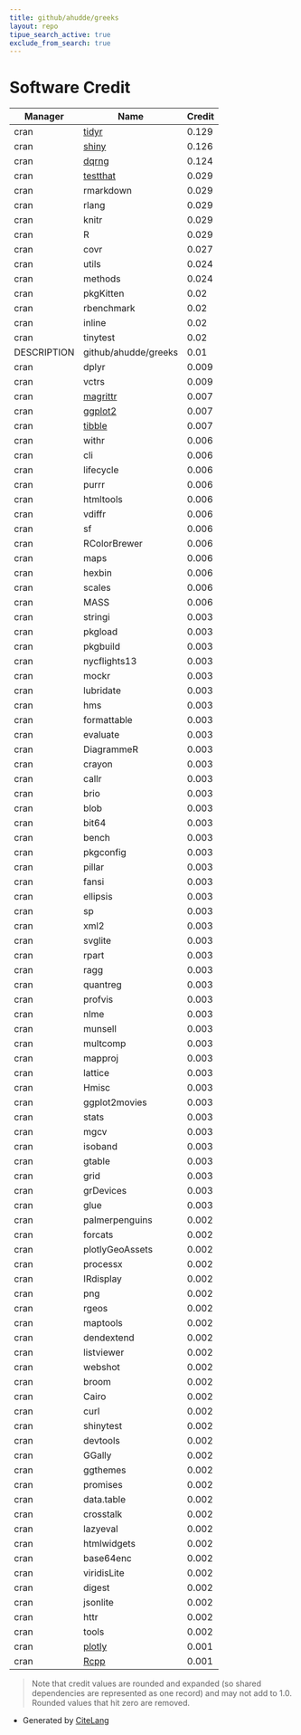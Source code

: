 ```yaml
---
title: github/ahudde/greeks
layout: repo
tipue_search_active: true
exclude_from_search: true
---
```

# Software Credit

|Manager|Name|Credit|
|-------|----|------|
|cran|[tidyr](https://tidyr.tidyverse.org)|0.129|
|cran|[shiny](https://shiny.posit.co/)|0.126|
|cran|[dqrng](https://daqana.github.io/dqrng/)|0.124|
|cran|[testthat](https://testthat.r-lib.org)|0.029|
|cran|rmarkdown|0.029|
|cran|rlang|0.029|
|cran|knitr|0.029|
|cran|R|0.029|
|cran|covr|0.027|
|cran|utils|0.024|
|cran|methods|0.024|
|cran|pkgKitten|0.02|
|cran|rbenchmark|0.02|
|cran|inline|0.02|
|cran|tinytest|0.02|
|DESCRIPTION|github/ahudde/greeks|0.01|
|cran|dplyr|0.009|
|cran|vctrs|0.009|
|cran|[magrittr](https://magrittr.tidyverse.org)|0.007|
|cran|[ggplot2](https://ggplot2.tidyverse.org)|0.007|
|cran|[tibble](https://tibble.tidyverse.org/)|0.007|
|cran|withr|0.006|
|cran|cli|0.006|
|cran|lifecycle|0.006|
|cran|purrr|0.006|
|cran|htmltools|0.006|
|cran|vdiffr|0.006|
|cran|sf|0.006|
|cran|RColorBrewer|0.006|
|cran|maps|0.006|
|cran|hexbin|0.006|
|cran|scales|0.006|
|cran|MASS|0.006|
|cran|stringi|0.003|
|cran|pkgload|0.003|
|cran|pkgbuild|0.003|
|cran|nycflights13|0.003|
|cran|mockr|0.003|
|cran|lubridate|0.003|
|cran|hms|0.003|
|cran|formattable|0.003|
|cran|evaluate|0.003|
|cran|DiagrammeR|0.003|
|cran|crayon|0.003|
|cran|callr|0.003|
|cran|brio|0.003|
|cran|blob|0.003|
|cran|bit64|0.003|
|cran|bench|0.003|
|cran|pkgconfig|0.003|
|cran|pillar|0.003|
|cran|fansi|0.003|
|cran|ellipsis|0.003|
|cran|sp|0.003|
|cran|xml2|0.003|
|cran|svglite|0.003|
|cran|rpart|0.003|
|cran|ragg|0.003|
|cran|quantreg|0.003|
|cran|profvis|0.003|
|cran|nlme|0.003|
|cran|munsell|0.003|
|cran|multcomp|0.003|
|cran|mapproj|0.003|
|cran|lattice|0.003|
|cran|Hmisc|0.003|
|cran|ggplot2movies|0.003|
|cran|stats|0.003|
|cran|mgcv|0.003|
|cran|isoband|0.003|
|cran|gtable|0.003|
|cran|grid|0.003|
|cran|grDevices|0.003|
|cran|glue|0.003|
|cran|palmerpenguins|0.002|
|cran|forcats|0.002|
|cran|plotlyGeoAssets|0.002|
|cran|processx|0.002|
|cran|IRdisplay|0.002|
|cran|png|0.002|
|cran|rgeos|0.002|
|cran|maptools|0.002|
|cran|dendextend|0.002|
|cran|listviewer|0.002|
|cran|webshot|0.002|
|cran|broom|0.002|
|cran|Cairo|0.002|
|cran|curl|0.002|
|cran|shinytest|0.002|
|cran|devtools|0.002|
|cran|GGally|0.002|
|cran|ggthemes|0.002|
|cran|promises|0.002|
|cran|data.table|0.002|
|cran|crosstalk|0.002|
|cran|lazyeval|0.002|
|cran|htmlwidgets|0.002|
|cran|base64enc|0.002|
|cran|viridisLite|0.002|
|cran|digest|0.002|
|cran|jsonlite|0.002|
|cran|httr|0.002|
|cran|tools|0.002|
|cran|[plotly](https://plotly-r.com)|0.001|
|cran|[Rcpp](http://www.rcpp.org)|0.001|


> Note that credit values are rounded and expanded (so shared dependencies are represented as one record) and may not add to 1.0. Rounded values that hit zero are removed.


- Generated by [CiteLang](https://github.com/vsoch/citelang)
